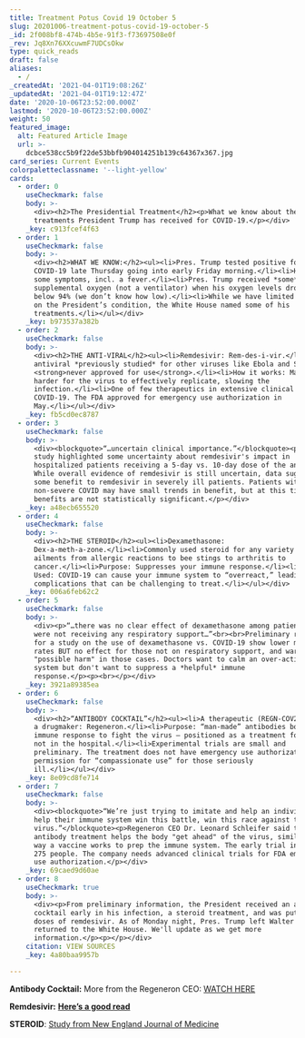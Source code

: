 ```yaml
---
title: Treatment Potus Covid 19 October 5
slug: 20201006-treatment-potus-covid-19-october-5
_id: 2f008bf8-474b-4b5e-91f3-f73697508e0f
_rev: Jq8Xn76XXcuwmF7UDCsOkw
type: quick_reads
draft: false
aliases:
  - /
_createdAt: '2021-04-01T19:08:26Z'
_updatedAt: '2021-04-01T19:12:47Z'
date: '2020-10-06T23:52:00.000Z'
lastmod: '2020-10-06T23:52:00.000Z'
weight: 50
featured_image:
  alt: Featured Article Image
  url: >-
    dcbce538cc5b9f22de53bbfb904014251b139c64367x367.jpg
card_series: Current Events
colorpaletteclassname: '--light-yellow'
cards:
  - order: 0
    useCheckmark: false
    body: >-
      <div><h2>The Presidential Treatment</h2><p>What we know about the
      treatments President Trump has received for COVID-19.</p></div>
    _key: c913fcef4f63
  - order: 1
    useCheckmark: false
    body: >-
      <div><h2>WHAT WE KNOW:</h2><ul><li>Pres. Trump tested positive for
      COVID-19 late Thursday going into early Friday morning.</li><li>He had
      some symptoms, incl. a fever.</li><li>Pres. Trump received *some*
      supplemental oxygen (not a ventilator) when his oxygen levels dropped
      below 94% (we don’t know how low).</li><li>While we have limited specifics
      on the President’s condition, the White House named some of his
      treatments.</li></ul></div>
    _key: b973537a382b
  - order: 2
    useCheckmark: false
    body: >-
      <div><h2>THE ANTI-VIRAL</h2><ul><li>Remdesivir: Rem-des-i-vir.</li><li>An
      antiviral *previously studied* for other viruses like Ebola and SARS, but
      <strong>never approved for use</strong>.</li><li>How it works: Makes it
      harder for the virus to effectively replicate, slowing the
      infection.</li><li>One of few therapeutics in extensive clinical trial for
      COVID-19. The FDA approved for emergency use authorization in
      May.</li></ul></div>
    _key: fb5cd0ec8787
  - order: 3
    useCheckmark: false
    body: >-
      <div><blockquote>“…uncertain clinical importance.”</blockquote><p>A recent
      study highlighted some uncertainty about remdesivir's impact in
      hospitalized patients receiving a 5-day vs. 10-day dose of the antiviral.
      While overall evidence of remdesivir is still uncertain, data suggests
      some benefit to remdesivir in severely ill patients. Patients with
      non-severe COVID may have small trends in benefit, but at this time, the
      benefits are not statistically significant.</p></div>
    _key: a48ecb655520
  - order: 4
    useCheckmark: false
    body: >-
      <div><h2>THE STEROID</h2><ul><li>Dexamethasone:
      Dex-a-meth-a-zone.</li><li>Commonly used steroid for any variety of
      ailments from allergic reactions to bee stings to arthritis to
      cancer.</li><li>Purpose: Suppresses your immune response.</li><li>Why It’s
      Used: COVID-19 can cause your immune system to “overreact,” leading to
      complications that can be challenging to treat.</li></ul></div>
    _key: 006a6feb62c2
  - order: 5
    useCheckmark: false
    body: >-
      <div><p>“…there was no clear effect of dexamethasone among patients who
      were not receiving any respiratory support…”<br><br>Preliminary results
      for a study on the use of dexamethasone vs. COVID-19 show lower mortality
      rates BUT no effect for those not on respiratory support, and warns
      "possible harm" in those cases. Doctors want to calm an over-active immune
      system but don't want to suppress a *helpful* immune
      response.</p><p><br></p></div>
    _key: 3921a89385ea
  - order: 6
    useCheckmark: false
    body: >-
      <div><h2>“ANTIBODY COCKTAIL”</h2><ul><li>A therapeutic (REGN-COV2) made by
      a drugmaker: Regeneron.</li><li>Purpose: “man-made” antibodies boost your
      immune response to fight the virus – positioned as a treatment for those
      not in the hospital.</li><li>Experimental trials are small and
      preliminary. The treatment does not have emergency use authorization but
      permission for “compassionate use” for those seriously
      ill.</li></ul></div>
    _key: 8e09cd8fe714
  - order: 7
    useCheckmark: false
    body: >-
      <div><blockquote>“We’re just trying to imitate and help an individual,
      help their immune system win this battle, win this race against the
      virus.”</blockquote><p>Regeneron CEO Dr. Leonard Schleifer said the
      antibody treatment helps the body "get ahead" of the virus, similar to the
      way a vaccine works to prep the immune system. The early trial included
      275 people. The company needs advanced clinical trials for FDA emergency
      use authorization.</p></div>
    _key: 69caed9d60ae
  - order: 8
    useCheckmark: true
    body: >-
      <div><p>From preliminary information, the President received an antibody
      cocktail early in his infection, a steroid treatment, and was put on 5
      doses of remdesivir. As of Monday night, Pres. Trump left Walter Reed and
      returned to the White House. We'll update as we get more
      information.</p><p></p></div>
    citation: VIEW SOURCES
    _key: 4a80baa9957b

---
```

**Antibody Cocktail:** More from the Regeneron CEO: [WATCH HERE](https://www.cnbc.com/2020/10/05/trumps-use-of-regenerons-experimental-coronavirus-treatment-creates-very-tough-situation-ceo-says.html)

**Remdesivir:** [**Here’s a good read**](https://www.npr.org/sections/latest-updates-trump-covid-19-results/2020/10/03/919883050/trump-is-taking-remdesivir-heres-how-it-works-to-control-the-coronavirus)

**STEROID**: [Study from New England Journal of Medicine](https://www.nejm.org/doi/full/10.1056/NEJMoa2021436)